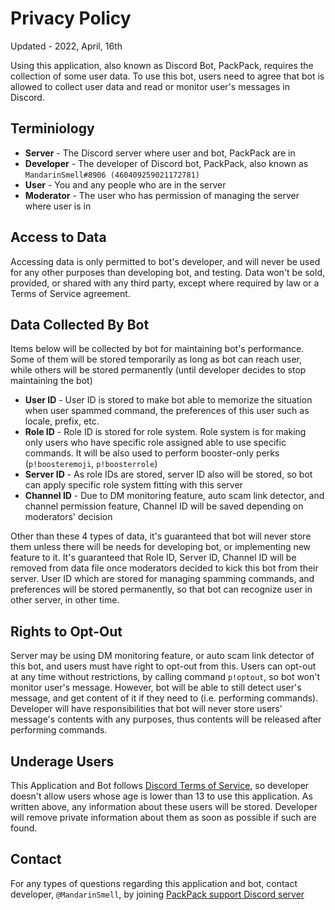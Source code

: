 # Privacy Policy

Updated - 2022, April, 16th

Using this application, also known as Discord Bot, PackPack, requires the collection of some user data. To use this bot, users need to agree that bot is allowed to collect user data and read or monitor user's messages in Discord.

## Terminiology

* **Server** - The Discord server where user and bot, PackPack are in
* **Developer** - The developer of Discord bot, PackPack, also known as `MandarinSmell#8906 (460409259021172781)`
* **User** - You and any people who are in the server
* **Moderator** - The user who has permission of managing the server where user is in

## Access to Data

Accessing data is only permitted to bot's developer, and will never be used for any other purposes than developing bot, and testing. Data won't be sold, provided, or shared with any third party, except where required by law or a Terms of Service agreement.

## Data Collected By Bot

Items below will be collected by bot for maintaining bot's performance. Some of them will be stored temporarily as long as bot can reach user, while others will be stored permanently (until developer decides to stop maintaining the bot)

* **User ID** - User ID is stored to make bot able to memorize the situation when user spammed command, the preferences of this user such as locale, prefix, etc.
* **Role ID** - Role ID is stored for role system. Role system is for making only users who have specific role assigned able to use specific commands. It will be also used to perform booster-only perks (`p!boosteremoji`, `p!boosterrole`)
* **Server ID** - As role IDs are stored, server ID also will be stored, so bot can apply specific role system fitting with this server
* **Channel ID** - Due to DM monitoring feature, auto scam link detector, and channel permission feature, Channel ID will be saved depending on moderators' decision

Other than these 4 types of data, it's guaranteed that bot will never store them unless there will be needs for developing bot, or implementing new feature to it. It's guaranteed that Role ID, Server ID, Channel ID will be removed from data file once moderators decided to kick this bot from their server. User ID which are stored for managing spamming commands, and preferences will be stored permanently, so that bot can recognize user in other server, in other time.

## Rights to Opt-Out

Server may be using DM monitoring feature, or auto scam link detector of this bot, and users must have right to opt-out from this. Users can opt-out at any time without restrictions, by calling command `p!optout`, so bot won't monitor user's message. However, bot will be able to still detect user's message, and get content of it if they need to (i.e. performing commands). Developer will have responsibilities that bot will never store users' message's contents with any purposes, thus contents will be released after performing commands.

## Underage Users

This Application and Bot follows [Discord Terms of Service](https://discord.com/terms), so developer doesn't allow users whose age is lower than 13 to use this application. As written above, any information about these users will be stored. Developer will remove private information about them as soon as possible if such are found.

## Contact

For any types of questions regarding this application and bot, contact developer, `@MandarinSmell`, by joining [PackPack support Discord server](https://discord.gg/eb2NRCs9)